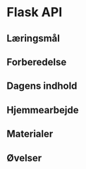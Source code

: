 # Flask API

## Læringsmål

## Forberedelse


## Dagens indhold

## Hjemmearbejde


## Materialer


## Øvelser

